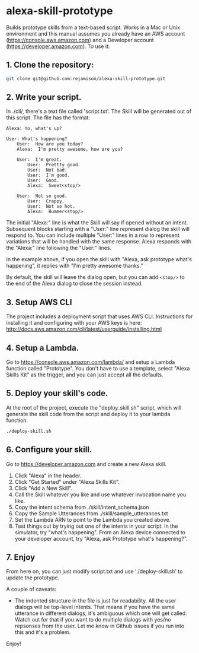 # alexa-skill-prototype

Builds prototype skills from a text-based script.  Works in a Mac or Unix environment and this manual assumes you already have an AWS account (https://console.aws.amazon.com) and a Developer account (https://developer.amazon.com).  To use it:

## 1. Clone the repository:

```bash
git clone git@github.com:rejamison/alexa-skill-prototype.git
```

##  2. Write your script.  

In ./cli/, there's a text file called 'script.txt'.  The Skill will be generated out of this script.  The file has the format:

```
Alexa: Yo, what's up?

User: What's happening?
    User:  How are you today?
    Alexa:  I'm pretty awesome, how are you?
    
    User:  I'm great.
        User:  Prettty good.
        User:  Not bad.
        User:  I'm good.
        User:  Good.
        Alexa:  Sweet<stop/>
        
    User:  Not so good.
        User:  Crappy.
        User:  Not so hot.
        Alexa:  Bummer<stop/>
```

The initial "Alexa:" line is what the Skill will say if opened without an intent.  Subsequent blocks starting with a "User:" line represent dialog the skill will respond to.  You can include multiple "User:" lines in a row to represent variations that will be handled with the same response.  Alexa responds with the "Alexa:" line following the "User:" lines.
 
In the example above, if you open the skill with "Alexa, ask prototype what's happening", it replies with "I'm pretty awesome thanks."

By default, the skill will leave the dialog open, but you can add `<stop/>` to the end of the Alexa dialog to close the session instead.

## 3. Setup AWS CLI

The project includes a deployment script that uses AWS CLI.  Instructions for installing it and configuring with your AWS keys is here:  http://docs.aws.amazon.com/cli/latest/userguide/installing.html

## 4. Setup a Lambda.

Go to https://console.aws.amazon.com/lambda/ and setup a Lambda function called "Prototype".  You don't have to use a template, select "Alexa Skills Kit" as the trigger, and you can just accept all the defaults.

## 5. Deploy your skill's code.

At the root of the project, execute the "deploy_skill.sh" script, which will generate the skill code from the script and deploy it to your lambda function.

```bash
./deploy-skill.sh
```

## 6. Configure your skill.

Go to https://developer.amazon.com and create a new Alexa skill.
 
1. Click "Alexa" in the header.
2. Click "Get Started" under "Alexa Skills Kit".
3. Click "Add a New Skill".
4. Call the Skill whatever you like and use whatever invocation name you like.
5. Copy the intent schema from ./skill/intent_schema.json
6. Copy the Sample Utterances from ./skill/sample_utterances.txt
7. Set the Lambda ARN to point to the Lambda you created above.
8. Test things out by trying out one of the intents in your script.  In the simulator, try "what's happening".  From an Alexa device connected to your developer account, try "Alexa, ask Prototype what's happening?".

## 7. Enjoy

From here on, you can just modify script.txt and use './deploy-skill.sh' to update the prototype.  

A couple of caveats:
* The indented structure in the file is just for readability.  All the user dialogs will be top-level intents.  That means if you have the same utterance in different dialogs, it's ambiguous which one will get called.  Watch out for that if you want to do multiple dialogs with yes/no repsonses from the user.  Let me know in Github issues if you run into this and it's a problem.

Enjoy!
